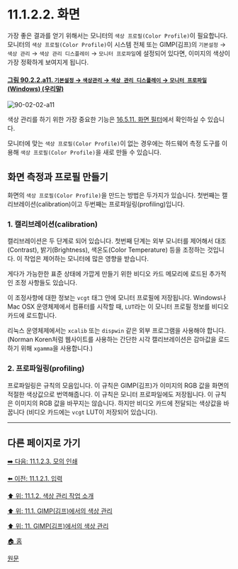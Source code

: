 # 11.1.2.2. 화면
가장 좋은 결과를 얻기 위해서는 모니터의 `색상 프로필(Color Profile)`이 필요합니다. 모니터의 `색상 프로필(Color Profile)`이 시스템 전체 또는 GIMP(김프)의 `기본설정` → `색상 관리` → `색상 관리 디스플레이` → `모니터 프로파일`에 설정되어 있다면, 이미지의 색상이 가장 정확하게 보여지게 됩니다.

<a id="90-02-02-a11"></a>

#### [그림 90.2.2.a11. `기본설정` → `색상관리` → `색상 관리 디스플레이` → `모니터 프로파일` (Windows) (우리말)](./90-02-02-color-management.md#90-02-02-a11)
![90-02-02-a11](https://github.com/wonder13662/gimp/assets/15767104/8c24a2e7-d20a-4782-9518-bce8d69709e6)

색상 관리를 하기 위한 가장 중요한 기능은 [16.5.11. 화면 필터](./16-05-11-display-filters.md)에서 확인하실 수 있습니다.

모니터에 맞는 `색상 프로필(Color Profile)`이 없는 경우에는 하드웨어 측정 도구를 이용해 `색상 프로필(Color Profile)`을 새로 만들 수 있습니다.

## 화면 측정과 프로필 만들기
화면의 `색상 프로필(Color Profile)`을 만드는 방법은 두가지가 있습니다. 첫번째는 캘리브레이션(calibration)이고 두번째는 프로파일링(profiling)입니다.

### 1. 캘리브레이션(calibration)
캘리브레이션은 두 단계로 되어 있습니다. 첫번째 단계는 외부 모니터를 제어해서 대조(Contrast), 밝기(Brightness), 색온도(Color Temperature) 등을 조정하는 것입니다. 이 작업은 제어하는 모니터에 많은 영향을 받습니다.

게다가 가능한한 표준 상태에 가깝게 만들기 위한 비디오 카드 메모리에 로드된 추가적인 조정 사항들도 있습니다.

이 조정사항에 대한 정보는 `vcgt` 태그 안에 모니터 프로필에 저장됩니다. Windows나 Mac OSX 운영체제에서 컴퓨터를 시작할 때, `LUT`라는 이 모니터 프로필 정보를 비디오 카드에 로드합니다. 

리눅스 운영체제에서는 `xcalib` 또는 `dispwin` 같은 외부 프로그램을 사용해야 합니다. (Norman Koren처럼 웹사이트를 사용하는 간단한 시각 캘리브레이션은 감마값을 로드하기 위해 `xgamma`을 사용합니다.)

### 2. 프로파일링(profiling)
프로파일링은 규칙의 모음입니다. 이 규칙은 GIMP(김프)가 이미지의 RGB 값을 화면의 적절한 색상값으로 번역해줍니다. 이 규칙은 모니터 프로파일에도 저장됩니다. 이 규칙은 이미지의 RGB 값을 바꾸지는 않습니다. 하지만 비디오 카드에 전달되는 색상값을 바꿉니다 (비디오 카드에는 `vcgt` LUT이 저장되어 있습니다).

***

## 다른 페이지로 가기

[➡️ 다음: 11.1.2.3. 모의 인쇄](./11-01-02-03-print_simulation.md)

[⬅️ 이전: 11.1.2.1. 입력](./11-01-02-01-input.md)

[⬆️ 위: 11.1.2. 색상 관리 작업 소개](./11-01-02-00-introduction_to_a_color_managed_workflow.md)

[⬆️ 위: 11.1. GIMP(김프)에서의 색상 관리](./11-01-00-color-management-in-gimp.md)

[⬆️ 위: 11. GIMP(김프)에서의 색상 관리](./11-00-color-management-with-gimp.md)

[🏠 홈](./00-home.md)

[원문](https://docs.gimp.org/2.10/ko/gimp-imaging-color-management.html#idm7829)
